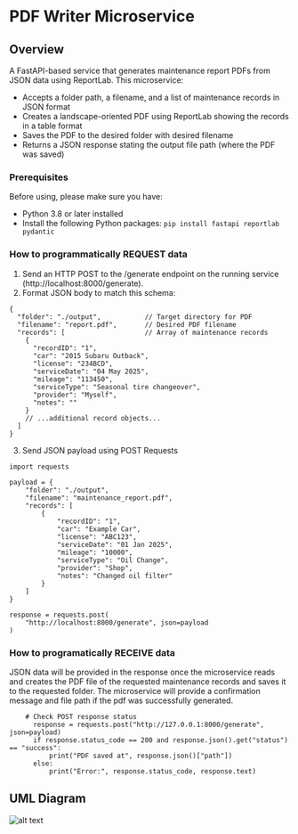 # PDF Writer Microservice

## Overview 

A FastAPI-based service that generates maintenance report PDFs from JSON data using ReportLab. 
This microservice:
- Accepts a folder path, a filename, and a list of maintenance records in JSON format
- Creates a landscape-oriented PDF using ReportLab showing the records in a table format
- Saves the PDF to the desired folder with desired filename
- Returns a JSON response stating the output file path (where the PDF was saved)

### Prerequisites
Before using, please make sure you have:
- Python 3.8 or later installed
- Install the following Python packages:
  ```pip install fastapi reportlab pydantic```

### How to programmatically REQUEST data
1. Send an HTTP POST to the /generate endpoint on the running service (http://localhost:8000/generate).
2. Format JSON body to match this schema:
```
{
  "folder": "./output",           // Target directory for PDF
  "filename": "report.pdf",       // Desired PDF filename
  "records": [                    // Array of maintenance records
    {
      "recordID": "1",
      "car": "2015 Subaru Outback",
      "license": "234BCD",
      "serviceDate": "04 May 2025",
      "mileage": "113450",
      "serviceType": "Seasonal tire changeover",
      "provider": "Myself",
      "notes": ""
    }
    // ...additional record objects...
  ]
}
```
    
3. Send JSON payload using POST Requests
```
import requests

payload = {
    "folder": "./output",
    "filename": "maintenance_report.pdf",
    "records": [
        {
            "recordID": "1",
            "car": "Example Car",
            "license": "ABC123",
            "serviceDate": "01 Jan 2025",
            "mileage": "10000",
            "serviceType": "Oil Change",
            "provider": "Shop",
            "notes": "Changed oil filter"
        }
    ]
}

response = requests.post(
    "http://localhost:8000/generate", json=payload
)
```

### How to programatically RECEIVE data
JSON data will be provided in the response once the microservice reads and creates the PDF file of the requested maintenance records and saves it to the requested folder. The microservice will provide a confirmation message and file path if the pdf was successfully generated. 

```
    # Check POST response status
      response = requests.post("http://127.0.0.1:8000/generate", json=payload)
      if response.status_code == 200 and response.json().get("status") == "success":
          print("PDF saved at", response.json()["path"])
      else:
          print("Error:", response.status_code, response.text)
```
## UML Diagram
![alt text](https://github.com/hayleytruong/CS361_MicroserviceA/blob/7e694b8d14d5161d65c29ab76a8c714afd372561/pdf_microservice_uml.png)
